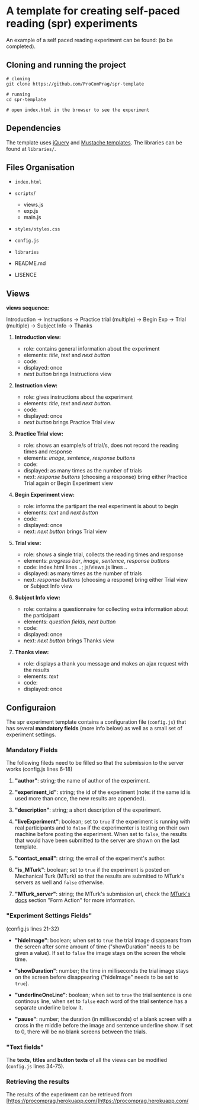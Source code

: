 # A template for creating self-paced reading (spr) experiments

An example of a self paced reading experiment can be found: (to be completed).


## Cloning and running the project

```
# cloning
git clone https://github.com/ProComPrag/spr-template

# running
cd spr-template

# open index.html in the browser to see the experiment
```


## Dependencies

The template uses [jQuery](https://jquery.com/) and [Mustache templates](https://github.com/janl/mustache.js). The libraries can be found at `libraries/`.



## Files Organisation

+ `index.html`
+ `scripts`/
	+ views.js
	+ exp.js
	+ main.js

+ `styles/styles.css`
+ `config.js`
+ `libraries`
+ README.md
+ LISENCE



## Views

**views sequence:**

Introduction -> Instructions -> Practice trial (multiple) -> Begin Exp -> Trial (multiple) -> Subject Info -> Thanks


1. **Introduction view:**

	+ role: contains general information about the experiment
	+ elements: *title*, *text* and *next button*
	+ code: 
	+ displayed: once
	+ *next button* brings Instructions view


2. **Instruction view:**

	+ role: gives instructions about the experiment
	+ elements: *title*, *text* and *next button*.
	+ code:
	+ displayed: once
	+ *next button* brings Practice Trial view


3. **Practice Trial view:**

	+ role: shows an example/s of trial/s, does not record the reading times and response
	+ elements: *image*, *sentence*, *response buttons*
	+ code: 
	+ displayed: as many times as the number of trials
	+ next: *response buttons* (choosing a response) bring either Practice Trial again or Begin Experiment view


4. **Begin Experiment view:**

	+ role: informs the partipant the real experiment is about to begin
	+ elements: *text* and *next button*
	+ code:
	+ displayed: once
	+ next: *next button* brings Trial view


5. **Trial view:**
	
	+ role: shows a single trial, collects the reading times and response
	+ elements: *progress bar*, *image*, *sentence*, *response buttons*
	+ code: index.html lines ..; js/views.js lines ..
	+ displayed: as many times as the number of trials
	+ next: *response buttons* (choosing a respone) bring either Trial view or Subject Info view


6. **Subject Info view:**

	+ role: contains a questionnaire for collecting extra information about the participant
	+ elements: *question fields*, *next button*
	+ code:
	+ displayed: once
	+ next: *next button* brings Thanks view


7. **Thanks view:**

	+ role: displays a thank you message and makes an ajax request with the results
	+ elements: *text*
	+ code:
	+ displayed: once



## Configuraion

The spr experiment template contains a configuration file (`config.js`) that has several **mandatory fields** (more info below) as well as a small set of experiment settings.


### **Mandatory Fields**

The following fileds need to be filled so that the submission to the server works (config.js lines 6-18)

1. **"author"**: string; the name of author of the experiment.

2. **"experiment_id"**: string; the id of the experiment (note: if the same id is used more than once, the new results are appended).

3. **"description"**: string; a short description of the experiment.

4. **"liveExperiment"**: boolean; set to `true` if the experiment is running with real participants and to `false` if the experimenter is testing on their own machine before posting the experiment. When set to `false`, the results that would have been submitted to the server are shown on the last template.

5. **"contact_email"**: string; the email of the experiment's author.

6. **"is_MTurk"**: boolean; set to `true` if the experiment is posted on Mechanical Turk (MTurk) so that the results are submitted to MTurk's servers as well and `false` otherwise.

7. **"MTurk_server"**: string; the MTurk's submission url, check the [MTurk's docs](https://docs.aws.amazon.com/AWSMechTurk/latest/AWSMturkAPI/ApiReference_ExternalQuestionArticle.html) section "Form Action" for more information.


### **"Experiment Settings Fields"**

(config.js lines 21-32)

+ **"hideImage"**: boolean; when set to `true` the trial image disappears from the screen after some amount of time ("showDuration" needs to be given a value). If set to `false` the image stays on the screen the whole time.

+ **"showDuration"**: number; the time in milliseconds the trial image stays on the screen before disappearing ("hideImage" needs to be set to `true`).

+ **"underlineOneLine"**: boolean; when set to `true` the trial sentence is one continous line, when set to `false` each word of the trial sentence has a separate underline below it.

+ **"pause"**: number; the duration (in milliseconds) of a blank screen with a cross in the middle before the image and sentence underline show. If set to 0, there will be no blank screens between the trials. 


### **"Text fields"**

The **texts**, **titles** and **button texts** of all the views can be modified (`config.js` lines 34-75).


### Retrieving the results

The results of the experiment can be retrieved from [https://procomprag.herokuapp.com/]https://procomprag.herokuapp.com/

